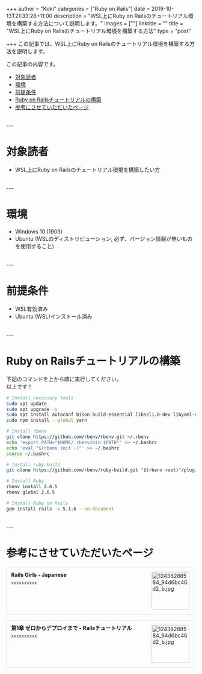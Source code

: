 ﻿+++
author = "Koki"
categories = ["Ruby on Rails"]
date = 2019-10-13T21:33:28+11:00
description = "WSL上にRuby on Railsのチュートリアル環境を構築する方法について説明します。"
images = [""]
linktitle = ""
title = "WSL上にRuby on Railsのチュートリアル環境を構築する方法"
type = "post"

+++
この記事では、WSL上にRuby on Railsのチュートリアル環境を構築する方法を説明します。

この記事の内容です。

- <font color="#1111cc">[対象読者](#%E5%AF%BE%E8%B1%A1%E8%AA%AD%E8%80%85)</font>
- <font color="#1111cc">[環境](#%E7%92%B0%E5%A2%83)</font>
- <font color="#1111cc">[前提条件](#%E5%89%8D%E6%8F%90%E6%9D%A1%E4%BB%B6)</font>
- <font color="#1111cc">[Ruby on Railsチュートリアルの構築](#ruby-on-rails%E3%83%81%E3%83%A5%E3%83%BC%E3%83%88%E3%83%AA%E3%82%A2%E3%83%AB%E3%81%AE%E6%A7%8B%E7%AF%89)</font>
- <font color="#1111cc">[参考にさせていただいたページ](#%E5%8F%82%E8%80%83%E3%81%AB%E3%81%95%E3%81%9B%E3%81%A6%E3%81%84%E3%81%9F%E3%81%A0%E3%81%84%E3%81%9F%E3%83%9A%E3%83%BC%E3%82%B8)</font>

<br>
---

# 対象読者
- WSL上にRuby on Railsのチュートリアル環境を構築したい方

<br>
---

# 環境
- Windows 10 (1903)
- Ubuntu (WSLのディストリビューション, 必ず、バージョン情報が無いものを使用すること)

<br>
---

# 前提条件
- WSL有効済み
- Ubuntu (WSL)インストール済み

<br>
---

# Ruby on Railsチュートリアルの構築
下記のコマンドを上から順に実行してください。  
以上です！
```bash
# Install necessary tools
sudo apt update
sudo apt upgrade -y
sudo apt install autoconf bison build-essential libssl1.0-dev libyaml-dev libreadline-dev zlib1g-dev libncurses5-dev libffi-dev libgdbm-dev sqlite3 libsqlite3-dev nodejs-dev node-gyp npm git -y
sudo npm install --global yarn

# Install rbenv
git clone https://github.com/rbenv/rbenv.git ~/.rbenv
echo 'export PATH="$HOME/.rbenv/bin:$PATH"' >> ~/.bashrc
echo 'eval "$(rbenv init -)"' >> ~/.bashrc
source ~/.bashrc

# Install ruby-build
git clone https://github.com/rbenv/ruby-build.git "$(rbenv root)"/plugins/ruby-build

# Install Ruby
rbenv install 2.6.5
rbenv global 2.6.5

# Install Ruby on Rails
gem install rails -v 5.1.6 --no-document
```

<br>
---

# 参考にさせていただいたページ
<div class="blog-card" style="padding:12px;margin:15px 0;border:1px solid #ddd;word-wrap:break-word;max-width:474px;width:auto;border-radius:5px;"><div class="blog-card-thumbnail" style="float:right;"><a href="http://railsgirls.jp/install#setup_for_windows" class="blog-card-thumbnail-link" target="_blank"><img src="http://capture.heartrails.com/120x120/shorten?http://railsgirls.jp/install#setup_for_windows" class="blog-card-thumb-image wp-post-image" alt="12436288584_94d6bc46d2_b.jpg" style="width:100px;height:100px;"></a></div><div class="blog-card-content" style="margin-left:0;margin-right:110px;line-height:120%;"><div class="blog-card-title" style="margin-bottom:5px;"><a href="http://railsgirls.jp/install#setup_for_windows" class="blog-card-title-link" style="font-weight:bold;text-decoration:none;color:#111;" target="_blank">Rails Girls - Japanese</a></div><div class="blog-card-excerpt" style="color:#333;font-size:90%;">xxxxxxxxxx</div></div><div class="blog-card-footer" style="font-size:70%;color:#777;margin-top:10px;clear:both;"><span class="blog-card-hatena"><a href="http://b.hatena.ne.jp/entry/http://railsgirls.jp/install#setup_for_windows" target="_blank"><img border="0" src="http://b.hatena.ne.jp/entry/image/http://railsgirls.jp/install#setup_for_windows" border="0" alt="" /></a></span></div></div>
<div class="blog-card" style="padding:12px;margin:15px 0;border:1px solid #ddd;word-wrap:break-word;max-width:474px;width:auto;border-radius:5px;"><div class="blog-card-thumbnail" style="float:right;"><a href="https://railstutorial.jp/chapters/beginning?version=5.1#sec-installing_rails" class="blog-card-thumbnail-link" target="_blank"><img src="http://capture.heartrails.com/120x120/shorten?https://railstutorial.jp/chapters/beginning?version=5.1#sec-installing_rails" class="blog-card-thumb-image wp-post-image" alt="12436288584_94d6bc46d2_b.jpg" style="width:100px;height:100px;"></a></div><div class="blog-card-content" style="margin-left:0;margin-right:110px;line-height:120%;"><div class="blog-card-title" style="margin-bottom:5px;"><a href="https://railstutorial.jp/chapters/beginning?version=5.1#sec-installing_rails" class="blog-card-title-link" style="font-weight:bold;text-decoration:none;color:#111;" target="_blank">第1章 ゼロからデプロイまで - Railsチュートリアル</a></div><div class="blog-card-excerpt" style="color:#333;font-size:90%;">xxxxxxxxxx</div></div><div class="blog-card-footer" style="font-size:70%;color:#777;margin-top:10px;clear:both;"><span class="blog-card-hatena"><a href="http://b.hatena.ne.jp/entry/https://railstutorial.jp/chapters/beginning?version=5.1#sec-installing_rails" target="_blank"><img border="0" src="http://b.hatena.ne.jp/entry/image/https://railstutorial.jp/chapters/beginning?version=5.1#sec-installing_rails" border="0" alt="" /></a></span></div></div>
